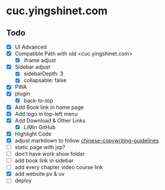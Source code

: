 # cuc.yingshinet.com

## Todo

- [x] UI Advanced
- [x] Compatible Path with old <cuc.yingshinet.com>
  - [x] iframe adjust
- [x] Sidebar adjust
  - [x] sidebarDepth: 3
  - [x] collapsable: false
- [x] PWA
- [x] plugin
  - [x] back-to-top
- [x] Add Book link in home page
- [x] Add logo in top-left menu
- [x] Add Download & Other Links
  - [x] LiMin GitHub
- [x] Highlight Code
- [x] adjust markdown to follow [chinese-copywriting-guidelines](https://github.com/sparanoid/chinese-copywriting-guidelines)
- [ ] static page with jsp?
- [ ] don't have work show folder
- [ ] add book link in sidebar
- [ ] add every chapter video course link
- [x] add website pv & uv
- [ ] deploy
